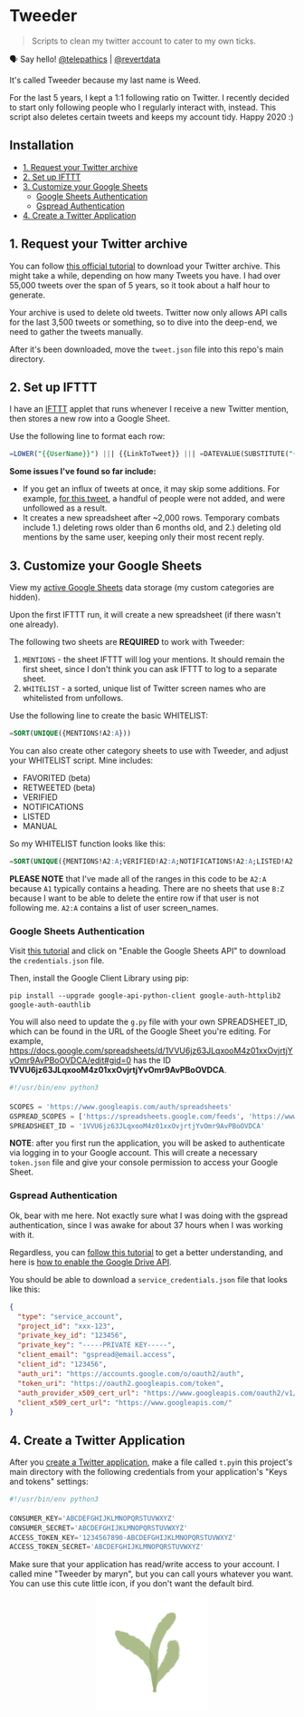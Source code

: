 # Tweeder

> Scripts to clean my twitter account to cater to my own ticks.

🗣 Say hello! [@telepathics](https://twitter.com/telepathics) | [@revertdata](https://twitter.com/revertdata)

It's called Tweeder because my last name is Weed.

For the last 5 years, I kept a 1:1 following ratio on Twitter.  I recently decided to start only following people who I regularly interact with, instead.  This script also deletes certain tweets and keeps my account tidy.  Happy 2020 :)

## Installation

<!-- MarkdownTOC autolink="true" -->

- [1. Request your Twitter archive](#1-request-your-twitter-archive)
- [2. Set up IFTTT](#2-set-up-ifttt)
- [3. Customize your Google Sheets](#3-customize-your-google-sheets)
	- [Google Sheets Authentication](#google-sheets-authentication)
	- [Gspread Authentication](#gspread-authentication)
- [4. Create a Twitter Application](#4-create-a-twitter-application)

<!-- /MarkdownTOC -->

## 1. Request your Twitter archive

You can follow [this official tutorial](https://help.twitter.com/en/managing-your-account/how-to-download-your-twitter-archive) to download your Twitter archive.  This might take a while, depending on how many Tweets you have.  I had over 55,000 tweets over the span of 5 years, so it took about a half hour to generate.

Your archive is used to delete old tweets.  Twitter now only allows API calls for the last 3,500 tweets or something, so to dive into the deep-end, we need to gather the tweets manually.

After it's been downloaded, move the `tweet.json` file into this repo's main directory.

## 2. Set up IFTTT

I have an [IFTTT](https://ifttt.com/create) applet that runs whenever I receive a new Twitter mention, then stores a new row into a Google Sheet.

Use the following line to format each row:

```sql
=LOWER("{{UserName}}") ||| {{LinkToTweet}} ||| =DATEVALUE(SUBSTITUTE("{{CreatedAt}}"," at "," "))
```

**Some issues I've found so far include:**

* If you get an influx of tweets at once, it may skip some additions.  For example, [for this tweet](https://twitter.com/telepathics/status/1208839624422051846), a handful of people were not added, and were unfollowed as a result.
* It creates a new spreadsheet after ~2,000 rows. Temporary combats include 1.) deleting rows older than 6 months old, and 2.) deleting old mentions by the same user, keeping only their most recent reply.

## 3. Customize your Google Sheets

View my [active Google Sheets](https://docs.google.com/spreadsheets/d/1VVU6jz63JLqxooM4z01xxOvjrtjYvOmr9AvPBoOVDCA/edit#gid=0) data storage (my custom categories are hidden).

Upon the first IFTTT run, it will create a new spreadsheet (if there wasn't one already).

The following two sheets are **REQUIRED** to work with Tweeder:

1. `MENTIONS` - the sheet IFTTT will log your mentions.  It should remain the first sheet, since I don't think you can ask IFTTT to log to a separate sheet.
2. `WHITELIST` - a sorted, unique list of Twitter screen names who are whitelisted from unfollows.

Use the following line to create the basic WHITELIST:

```sql
=SORT(UNIQUE({MENTIONS!A2:A}))
```

You can also create other category sheets to use with Tweeder, and adjust your WHITELIST script.  Mine includes:

* FAVORITED (beta)
* RETWEETED (beta)
* VERIFIED
* NOTIFICATIONS
* LISTED
* MANUAL

So my WHITELIST function looks like this:

```sql
=SORT(UNIQUE({MENTIONS!A2:A;VERIFIED!A2:A;NOTIFICATIONS!A2:A;LISTED!A2:A;MANUAL!A2:A}))
```

**PLEASE NOTE** that I've made all of the ranges in this code to be `A2:A` because `A1` typically contains a heading.  There are no sheets that use `B:Z` because I want to be able to delete the entire row if that user is not following me.  `A2:A` contains a list of user screen_names.

### Google Sheets Authentication

Visit [this tutorial](https://developers.google.com/sheets/api/quickstart/python) and click on "Enable the Google Sheets API" to download the `credentials.json` file.

Then, install the Google Client Library using pip:

```console
pip install --upgrade google-api-python-client google-auth-httplib2 google-auth-oauthlib
```

You will also need to update the `g.py` file with your own SPREADSHEET_ID, which can be found in the URL of the Google Sheet you're editing.  For example, https://docs.google.com/spreadsheets/d/1VVU6jz63JLqxooM4z01xxOvjrtjYvOmr9AvPBoOVDCA/edit#gid=0 has the ID **1VVU6jz63JLqxooM4z01xxOvjrtjYvOmr9AvPBoOVDCA**.

```python
#!/usr/bin/env python3

SCOPES = 'https://www.googleapis.com/auth/spreadsheets'
GSPREAD_SCOPES = ['https://spreadsheets.google.com/feeds', 'https://www.googleapis.com/auth/drive']
SPREADSHEET_ID = '1VVU6jz63JLqxooM4z01xxOvjrtjYvOmr9AvPBoOVDCA'
```

**NOTE**: after you first run the application, you will be asked to authenticate via logging in to your Google account.  This will create a necessary `token.json` file and give your console permission to access your Google Sheet.

### Gspread Authentication

Ok, bear with me here.  Not exactly sure what I was doing with the gspread authentication, since I was awake for about 37 hours when I was working with it.

Regardless, you can [follow this tutorial](https://gspread.readthedocs.io/en/latest/oauth2.html) to get a better understanding, and here is [how to enable the Google Drive API](https://developers.google.com/drive/api/v3/enable-drive-api).

You should be able to download a `service_credentials.json` file that looks like this:

```json
{
  "type": "service_account",
  "project_id": "xxx-123",
  "private_key_id": "123456",
  "private_key": "-----PRIVATE KEY-----",
  "client_email": "gspread@email.access",
  "client_id": "123456",
  "auth_uri": "https://accounts.google.com/o/oauth2/auth",
  "token_uri": "https://oauth2.googleapis.com/token",
  "auth_provider_x509_cert_url": "https://www.googleapis.com/oauth2/v1/certs",
  "client_x509_cert_url": "https://www.googleapis.com/"
}
```

## 4. Create a Twitter Application

After you [create a Twitter application](https://developer.twitter.com/en/apps), make a file called `t.py`in this project's main directory with the following credentials from your application's "Keys and tokens" settings:

```python
#!/usr/bin/env python3

CONSUMER_KEY='ABCDEFGHIJKLMNOPQRSTUVWXYZ'
CONSUMER_SECRET='ABCDEFGHIJKLMNOPQRSTUVWXYZ'
ACCESS_TOKEN_KEY='1234567890-ABCDEFGHIJKLMNOPQRSTUVWXYZ'
ACCESS_TOKEN_SECRET='ABCDEFGHIJKLMNOPQRSTUVWXYZ'
```

Make sure that your application has read/write access to your account.  I called mine "Tweeder by maryn", but you can call yours whatever you want.  You can use this cute little icon, if you don't want the default bird.

<p align="center">
  <img height="200" src="https://raw.githubusercontent.com/revertdata/tweeder/master/tweeder.PNG?token=ACZLNMUPMGJLG5UNCWANZS26CJINE">
</p>
